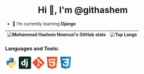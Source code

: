 <h1 align="center">Hi 👋, I'm @githashem</h1>

[comment]: <> (<h3 align="center">subtitle</h3>)

- 🌱 I’m currently learning **Django**

[comment]: <> (- 🔭 I’m currently working on [project name]&#40;project link&#41;)

[comment]: <> (- 👯 I’m looking to collaborate on [project name]&#40;project link&#41;)

[comment]: <> (- 🤝 I’m looking for help with [project name]&#40;project link&#41;)

| ![Mohammad Hashem Nowruzi's GitHub stats](https://github-readme-stats.vercel.app/api?username=githashem&show_icons=true&hide_border=True) | ![Top Langs](https://github-readme-stats.vercel.app/api/top-langs/?username=githashem&langs_count=3&hide_border=True) |
| ------------- | ------------- |

### Languages and Tools:
<div>
    <img src="https://raw.githubusercontent.com/githashem/githashem/main/assets/python.svg" alt="python" width="40px" height="40px">
    <img src="https://raw.githubusercontent.com/githashem/githashem/main/assets/django.svg" alt="django" width="40px" height="40px">
    <img src="https://raw.githubusercontent.com/githashem/githashem/main/assets/git.svg" alt="git" width="40px" height="40px">
    <img src="https://raw.githubusercontent.com/githashem/githashem/main/assets/html.svg" alt="html5" width="40px" height="40px">
    <img src="https://raw.githubusercontent.com/githashem/githashem/main/assets/css.svg" alt="css3" width="40px" height="40px">
</div>
